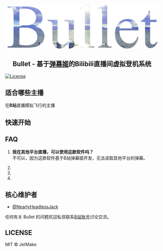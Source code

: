 
<p align="center"><img src="https://github.com/JetMake/bullet/blob/54a3a15c1bc164f962937f8e5c46d0e7bf4bd673/assets/bullet.png" alt="bullet" width="580"/></p>
<h2 align="center">Bullet - 基于<a href="https://github.com/copyliu/bililive_dm/">弹幕姬</a>的Bilibili直播间虚拟登机系统</h2>

[![License](https://badgen.net/badge/license/MIT/blue)](https://github.com/JetMake/bullet/blob/main/LICENSE)



## 适合哪些主播
在**B站**直播模拟飞行的主播

## 快速开始


## FAQ
1. **我在其他平台直播，可以使用这款软件吗？**
<br>不可以，因为这款软件基于B站弹幕姬开发，无法读取其他平台的弹幕。

2. 
3.
4.

## 核心维护者
- [@NearlyHeadlessJack](https://github.com/NearlyHeadlessJack)

任何有关 Bullet 的问题欢迎私信联系[B站账号](https://space.bilibili.com/310937114)讨论交流。

## LICENSE

MIT © JetMake



